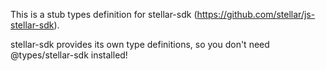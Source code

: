 This is a stub types definition for stellar-sdk (https://github.com/stellar/js-stellar-sdk).

stellar-sdk provides its own type definitions, so you don't need @types/stellar-sdk installed!